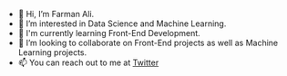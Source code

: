 - 👋 Hi, I’m Farman Ali.
- 👀 I’m interested in Data Science and Machine Learning.
- 🌱 I'm currently learning Front-End Development.
- 💞️ I’m looking to collaborate on Front-End projects as well as Machine Learning projects.
- 📫 You can reach out to me at [Twitter](https://www.twitter.com/farmanal1i)
